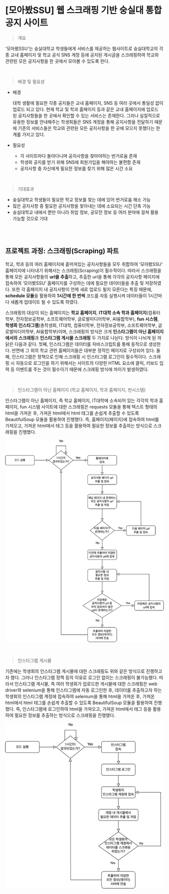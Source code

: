 # [모아봤SSU] 웹 스크래핑 기반 숭실대 통합 공지 사이트

> 개요

'모아봤SSU'는 숭실대학교 학생들에게 서비스를 제공하는 웹사이트로 숭실대학교의 각종 교내 홈페이지 및 학교 공식 SNS 계정 등에 공지된 게시글을 스크래핑하여 학교와 관련된 모든 공지사항을 한 곳에서 모아볼 수 있도록 한다.

<br>

> 배경 및 필요성

- 배경

    대학 생활에 필요한 각종 공지들은 교내 홈페이지, SNS 등 여러 곳에서 통일성 없이 업로드 되고 있다. 현재 학교 및 학과 홈페이지 등과 같은 교내 홈페이지에 업로드 된 공지사항들을 한 곳에서 확인할 수 있는 서비스는 존재한다. 그러나 실질적으로 유용한 정보를 안내해주는 학생회들은 SNS 계정을 통해 공지사항을 전달하기 때문에 기존의 서비스들은 학교와 관련된 모든 공지사항을 한 곳에 모으지 못했다는 한계를 가지고 있다.

- 필요성
    - 각 사이트마다 돌아다니며 공지사항을 찾아야하는 번거로움 존재
    - 학생회 공지를 받기 위해 SNS에 회원가입을 해야하는 불편함 존재
    - 공지사항 중 자신에게 필요한 정보를 찾기 위해 많은 시간 소요

<br>

> 기대효과

- 숭실대학교 학생들이 필요한 학교 정보를 찾는 데에 있어 번거로움 해소 가능
- 많은 공지사항 중 필요한 공지사항을 찾아내는 데에 소요되는 시간 단축 가능
- 숭실대학교 내에서 뿐만 아니라 취업 정보, 공모전 정보 등 여러 분야에 걸쳐 활용 가능할 것으로 기대

<br>
<br>

## 프로젝트 과정: 스크래핑(Scraping) 파트

학교, 학과 등의 여러 홈페이지에 흩어져있는 공지사항들을 모두 취합하여 ‘모아봤SSU’ 홈페이지에 나타내기 위해서는 스크래핑(Scraping)이 필수적이다. 따라서 스크래핑을 통해 모든 공지사항들의 **url을 추출**하고, 추출한 url을 통해 각각의 공지사항 페이지에 접속하여 ‘모아봤SSU’ 홈페이지를 구성하는 데에 필요한 데이터들을 추출 및 저장하였다. 또한 각 홈페이지 내 공지사항이 언제 새로 업로드 될지 모른다는 특징 때문에, **schedule 모듈**을 활용하여 **1시간에 한 번씩** 코드를 자동 실행시켜 데이터들이 1시간마다 새롭게 업데이트 될 수 있도록 하였다.

스크래핑의 대상이 되는 홈페이지는 **학교 홈페이지**, **IT대학 소속 학과 홈페이지**(컴퓨터학부, 전자정보공학부, 소프트웨어학부, 글로벌미디어학부, AI융합학부), **fun 시스템**, **학생회 인스타그램**(총학생회, IT대학, 컴퓨터학부, 전자정보공학부, 소프트웨어학부, 글로벌미디어학부, AI융합학부)이며, 스크래핑의 방식은 크게 **인스타그램이 아닌 홈페이지에서의 스크래핑**과 **인스타그램 게시물 스크래핑** 두 가지로 나뉜다. 방식이 나뉘게 된 까닭은 다음과 같다. 첫째, 인스타그램은 데이터를 자바스크립트를 통해 동적으로 생성한다. 반면에 그 외의 학교 관련 홈페이지들은 대부분 정적인 페이지로 구성되어 있다. 둘째, 인스타그램은 정책으로 인해 스크래핑 시 인스타그램 로그인이 필수적이다. 스크래핑 시 자동으로 로그인을 하기 위해서는 사이트의 다양한 HTML 요소에 클릭, 키보드 입력 등 이벤트를 주는 것이 필수이기 때문에 스크래핑 방식에 차이가 발생하였다.

<br>

> 인스타그램이 아닌 홈페이지 (학교 홈페이지, 학과 홈페이지, 펀시스템)

인스타그램이 아닌 홈페이지, 즉 학교 홈페이지, IT대학에 소속되어 있는 각각의 학과 홈페이지, fun 시스템 사이트에 대한 스크래핑은 requests 모듈을 통해 텍스트 형태의 html을 가져온 후, 가져온 html에서 html 태그를 손쉽게 추출할 수 있도록 BeautifulSoup 모듈을 활용하여 진행했다. 즉, 홈페이지(페이지)에 접속하여 html를 가져오고, 가져온 html에서 태그 등을 활용하여 필요한 정보를 추출하는 방식으로 스크래핑을 진행했다.

![flowchart1](./img/scraping_base.png)

<br>

> 인스타그램 게시물

기존에는 학생회의 인스타그램 게시물에 대한 스크래핑도 위와 같은 방식으로 진행하고자 했다. 그러나 인스타그램 정책 등의 이유로 로그인 없이는 스크래핑이 불가능했다. 따라서 인스타그램 게시물, 즉 여러 학생회가 업로드한 게시물에 대한 스크래핑은 web driver와 selenium을 통해 인스타그램에 자동 로그인한 후, 데이터를 추출하고자 하는 학생회의 인스타그램 계정에 접속하여 selenium을 통해 html을 가져온 후, 가져온 html에서 html 태그를 손쉽게 추출할 수 있도록 BeautifulSoup 모듈을 활용하여 진행했다. 즉, 인스타그램에 로그인하여 html을 가져오고, 가져온 html에서 태그 등을 활용하여 필요한 정보를 추출하는 방식으로 스크래핑을 진행했다. 

![flowchart2](./img/scraping_instagram.png)

<br>